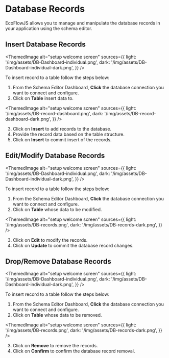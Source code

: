 # Database Records

EcoFlowJS allows you to manage and manipulate the database records in your application using the schema editor.

## Insert Database Records

<ThemedImage
alt="setup welcome screen"
sources={{
    light: '/img/assets/DB-Dashboard-individual.png',
    dark: '/img/assets/DB-Dashboard-individual-dark.png',
  }}
/>

To insert record to a table follow the steps below:

1. From the Schema Editor Dashboard, **Click** the database connection you want to connect and configure.
2. Click on **Table** insert data to.

<ThemedImage
alt="setup welcome screen"
sources={{
    light: '/img/assets/DB-record-dashboard.png',
    dark: '/img/assets/DB-record-dashboard-dark.png',
  }}
/>

3. Click on **Insert** to add records to the database.
4. Provide the record data based on the table structure.
5. Click on **Insert** to commit insert of the records.

## Edit/Modify Database Records

<ThemedImage
alt="setup welcome screen"
sources={{
    light: '/img/assets/DB-Dashboard-individual.png',
    dark: '/img/assets/DB-Dashboard-individual-dark.png',
  }}
/>

To insert record to a table follow the steps below:

1. From the Schema Editor Dashboard, **Click** the database connection you want to connect and configure.
2. Click on **Table** whose data to be modified.

<ThemedImage
alt="setup welcome screen"
sources={{
    light: '/img/assets/DB-records.png',
    dark: '/img/assets/DB-records-dark.png',
  }}
/>

3. Click on **Edit** to modify the records.
4. Click on **Update** to commit the database record changes.

## Drop/Remove Database Records

<ThemedImage
alt="setup welcome screen"
sources={{
    light: '/img/assets/DB-Dashboard-individual.png',
    dark: '/img/assets/DB-Dashboard-individual-dark.png',
  }}
/>

To insert record to a table follow the steps below:

1. From the Schema Editor Dashboard, **Click** the database connection you want to connect and configure.
2. Click on **Table** whose data to be removed.

<ThemedImage
alt="setup welcome screen"
sources={{
    light: '/img/assets/DB-records.png',
    dark: '/img/assets/DB-records-dark.png',
  }}
/>

3. Click on **Remove** to remove the records.
4. Click on **Confirm** to confirm the database record removal.
